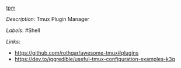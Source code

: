 [tpm](https://github.com/tmux-plugins/tpm)

*Description*: Tmux Plugin Manager

*Labels*: #Shell

*Links*:
  - https://github.com/rothgar/awesome-tmux#plugins
  - https://dev.to/iggredible/useful-tmux-configuration-examples-k3g
